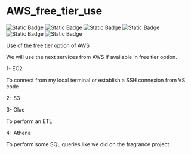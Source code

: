 # AWS_free_tier_use

![Static Badge](https://img.shields.io/badge/AWS-red) 
![Static Badge](https://img.shields.io/badge/EC2-white)
![Static Badge](https://img.shields.io/badge/VSCode-cyan) 
![Static Badge](https://img.shields.io/badge/Athena-green) 
![Static Badge](https://img.shields.io/badge/Glue-purple)
![Static Badge](https://img.shields.io/badge/Sagemaker-orange) 


Use of the free tier option of AWS

We will use the next services from AWS if available in free tier option.

1- EC2 

To connect from my local terminal or establish a SSH connexion from VS code

2- S3


3- Glue

To perform an ETL


4- Athena

To perform some SQL queries like we did on the fragrance project.
